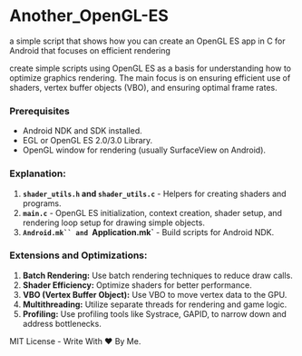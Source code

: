 # Another_OpenGL-ES
a simple script that shows how you can create an OpenGL ES app in C for Android that focuses on efficient rendering

create simple scripts using OpenGL ES as a basis for understanding how to optimize graphics rendering. The main focus is on ensuring efficient use of shaders, vertex buffer objects (VBO), and ensuring optimal frame rates.

### Prerequisites
* Android NDK and SDK installed.
* EGL or OpenGL ES 2.0/3.0 Library.
* OpenGL window for rendering (usually SurfaceView on Android).

### Explanation:

1. **`shader_utils.h` and `shader_utils.c`** - Helpers for creating shaders and programs.
2. **`main.c`** - OpenGL ES initialization, context creation, shader setup, and rendering loop setup for drawing simple objects.
3. **`Android.mk`` and `Application.mk`** - Build scripts for Android NDK.

### Extensions and Optimizations:
1. **Batch Rendering:** Use batch rendering techniques to reduce draw calls.
2. **Shader Efficiency:** Optimize shaders for better performance.
3. **VBO (Vertex Buffer Object):** Use VBO to move vertex data to the GPU.
4. **Multithreading:** Utilize separate threads for rendering and game logic.
5. **Profiling:** Use profiling tools like Systrace, GAPID, to narrow down and address bottlenecks.

MIT License - Write With ♥️ By Me.
